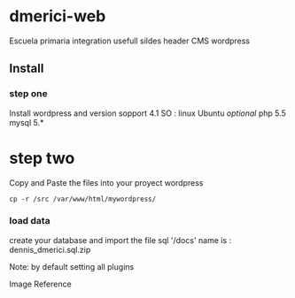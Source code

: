 # dmerici-web
Escuela primaria integration usefull sildes header  CMS wordpress

## Install 

### step one

Install wordpress and version sopport  4.1
SO : linux Ubuntu *optional*
php 5.5
mysql 5.*


# step two
Copy and Paste the files into your proyect wordpress

    cp -r /src /var/www/html/mywordpress/

### load data
create your database and import the file sql '/docs'
name is : dennis_dmerici.sql.zip

Note: by default setting all plugins



Image Reference


